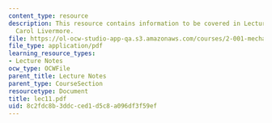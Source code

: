 ```yaml
---
content_type: resource
description: This resource contains information to be covered in Lecture 11 by Prof.
  Carol Livermore.
file: https://ol-ocw-studio-app-qa.s3.amazonaws.com/courses/2-001-mechanics-materials-i-fall-2006/8c2fdc8b3ddcced1d5c8a096df3f59ef_lec11.pdf
file_type: application/pdf
learning_resource_types:
- Lecture Notes
ocw_type: OCWFile
parent_title: Lecture Notes
parent_type: CourseSection
resourcetype: Document
title: lec11.pdf
uid: 8c2fdc8b-3ddc-ced1-d5c8-a096df3f59ef
---
```

